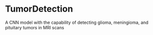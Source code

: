 # TumorDetection
A CNN model with the capability of detecting glioma, meningioma, and pituitary tumors in MRI scans
